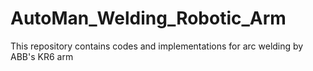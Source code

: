 # AutoMan_Welding_Robotic_Arm
This repository contains codes and implementations for arc welding by ABB's KR6 arm 
